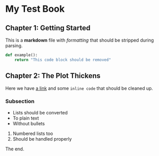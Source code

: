 # My Test Book

## Chapter 1: Getting Started

This is a **markdown** file with *formatting* that should be stripped during parsing.

```python
def example():
    return "This code block should be removed"
```

## Chapter 2: The Plot Thickens

Here we have [a link](http://example.com) and some `inline code` that should be cleaned up.

### Subsection

- Lists should be converted
- To plain text
- Without bullets

1. Numbered lists too
2. Should be handled properly

The end.